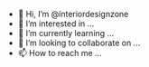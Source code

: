 - 👋 Hi, I’m @interiordesignzone
- 👀 I’m interested in ...
- 🌱 I’m currently learning ...
- 💞️ I’m looking to collaborate on ...
- 📫 How to reach me ...

<!---
interiordesignzone/interiordesignzone is a ✨ special ✨ repository because its `README.md` (this file) appears on your GitHub profile.
You can click the Preview link to take a look at your changes.
--->
